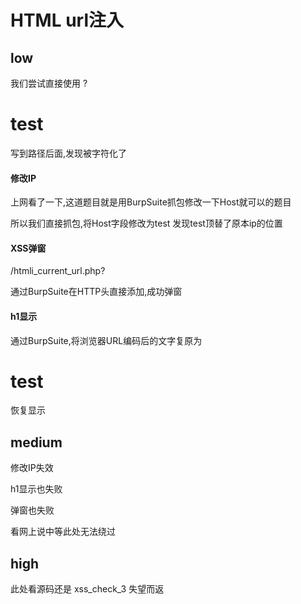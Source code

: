 # HTML url注入

## low

我们尝试直接使用 ?<h1>test</h1> 写到路径后面,发现被字符化了

#### 修改IP
上网看了一下,这道题目就是用BurpSuite抓包修改一下Host就可以的题目

所以我们直接抓包,将Host字段修改为test 发现test顶替了原本ip的位置

#### XSS弹窗
/htmli_current_url.php?<script>alert(123)</script>

通过BurpSuite在HTTP头直接添加,成功弹窗

#### h1显示

通过BurpSuite,将浏览器URL编码后的文字复原为<h1>test</h1>恢复显示

## medium

修改IP失效

h1显示也失败

弹窗也失败

看网上说中等此处无法绕过

## high

此处看源码还是 xss_check_3 失望而返
